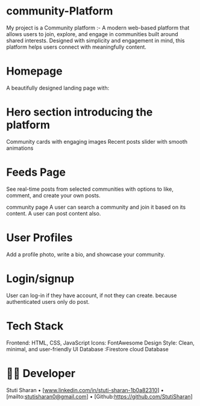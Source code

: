 # community-Platform
My project is a Community platform :- A modern web-based platform that allows users to join, explore, and engage in communities built around shared interests. Designed with simplicity and engagement in mind, this platform helps users connect with meaningfully content.

# Homepage
A beautifully designed landing page with:

# Hero section introducing the platform
Community cards with engaging images
Recent posts slider with smooth animations
# Feeds Page
See real-time posts from selected communities with options to like, comment, and create your own posts.

community page A user can search a community and join it based on its content. A user can post content also.

# User Profiles
Add a profile photo, write a bio, and showcase your community.

# Login/signup
User can log-in if they have account, if not they can create. because authenticated users only do post.

# Tech Stack
Frontend: HTML, CSS, JavaScript
Icons: FontAwesome
Design Style: Clean, minimal, and user-friendly UI
Database :Firestore cloud Database
# 👨‍💻 Developer
Stuti Sharan • [www.linkedin.com/in/stuti-sharan-1b0a82310] • [mailto:stutisharan0@gmail.com] • [Github:https://github.com/StutiSharan]
